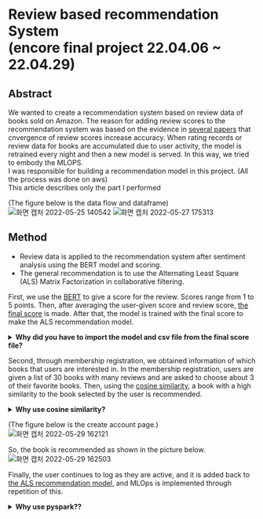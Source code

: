 # Review based recommendation System</br>(encore final project 22.04.06 ~ 22.04.29)

## Abstract
We wanted to create a recommendation system based on review data of books sold on Amazon. The reason for adding review scores to the recommendation system was based on the evidence in <a href="https://github.com/eundata/Recommendation-System/blob/main/papaers.md">several papers</a> that cnvergence of review scores increase accuracy. 
When rating records or review data for books are accumulated due to user activity, the model is retrained every night and then a new model is served. In this way, we tried to embody the MLOPS.  
I was responsible for building a recommendation model in this project. (All the process was done on aws)  
This article describes only the part I performed  

(The figure below is the data flow and dataframe)
![화면 캡처 2022-05-25 140542](https://user-images.githubusercontent.com/96279383/170183938-9f9af045-8b36-4eec-9ce0-b9de168f2780.png)
![화면 캡처 2022-05-27 175313](https://user-images.githubusercontent.com/96279383/170814511-f4d17dda-1c29-4540-a666-293da8e98168.png)


## Method
- Review data is applied to the recommendation system after sentiment analysis using the BERT model and scoring.  
- The general recommendation is to use the Alternating Least Square (ALS) Matrix Factorization in collaborative filtering.  

First, we use the <a href = "https://github.com/eundata/Recommendation-System/blob/main/BERT.py">BERT</a> to give a score for the review. Scores range from 1 to 5 points. Then, after averaging the user-given score and review score, <a href = "https://colab.research.google.com/drive/1c61kuUElz8g9N0YpC10Zp0OjYuQJqzHy?usp=sharing"> the final score</a> is made. After that, the model is trained with the final score to make the ALS recommendation model.

<details>
  <summary><b>Why did you have to import the model and csv file from the final score file?</b></summary>

It was built for version control of the model and data according to it.
</details>

Second, through membership registration, we obtained information of which books that users are interested in. In the membership registration, users are given a list of 30 books with many reviews and are asked to choose about 3 of their favorite books. Then, using the <a href='https://github.com/eundata/Recommendation-System/blob/main/Cosine_Similarity.py'>cosine similarity</a>, a book with a high similarity to the book selected by the user is recommended.  
<details>
  <summary><b>Why use cosine similarity?</b></summary>

We plan to use the ALS recommendation model for UBCF. However, the cosine similarity method was first adopted because the information on the registered data is not included in the current model and it takes too much time to learn a new data about signed up member at the same time as the membership registration.
</details>

(The figure below is the create account page.)  
![화면 캡처 2022-05-29 162121](https://user-images.githubusercontent.com/96279383/170857028-9cdb1b92-5e6f-4b4b-8ad0-39a27921b3aa.png)

So, the book is recommended as shown in the picture below.
![화면 캡처 2022-05-29 162503](https://user-images.githubusercontent.com/96279383/177165927-1d29ca4e-ed31-4ff9-9771-ccece4ba05f3.png)

Finally, the user continues to log as they are active, and it is added back to <a href="ALS_recommendation_model.py">the ALS recommendation model,</a> and MLOps is implemented through repetition of this.

<details>
  <summary><b>Why use pyspark??</b></summary>
It was used to process large amounts of data. This article used only 100,000 data, but originally intended to use 50 million data.
</details>

